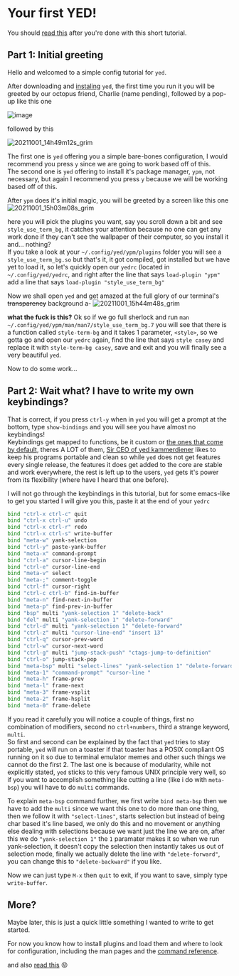 # Your first YED!
You should [read this](https://your-editor.org/user_guide.html) after you're done with this short tutorial.
## Part 1: Initial greeting

Hello and welcomed to a simple config tutorial for `yed`.

After downloading and [instaling](https://your-editor.org/install.html) `yed`, the first time you run it you will be greeted by our octopus friend, Charlie (name pending), followed by a pop-up like this one

![image](https://user-images.githubusercontent.com/71751817/135678302-496c5315-9308-499b-8a1d-31424c08d1d4.png)

followed by this

![20211001_14h49m12s_grim](https://user-images.githubusercontent.com/71751817/135678366-2b78b3b6-7b5d-46b1-adfe-660c7466f85f.png)

The first one is `yed` offering you a simple bare-bones configuration, I would recommend you press `y` since we are going to work based off of this. <br />
The second one is `yed` offering to install it's package manager, `ypm`, not necessary, but again I recommend you press `y` because we will be working based off of this.

After `ypm` does it's initial magic, you will be greeted by a screen like this one
![20211001_15h03m08s_grim](https://user-images.githubusercontent.com/71751817/135683181-873925c8-431d-4fab-ba4b-0f2aa333f601.png)

here you will pick the plugins you want, say you scroll down a bit and see `style_use_term_bg`, it catches your attention because no one can get any work done if they can't see the wallpaper of their computer, so you install it and... nothing? <br />
If you take a look at your `~/.config/yed/ypm/plugins` folder you will see a `style_use_term_bg.so` but that's it, it got compiled, got installed but we have yet to load it, so let's quickly open our `yedrc` (located in `~/.config/yed/yedrc`, and right after the line that says `load-plugin "ypm"` add a line that says `load-plugin "style_use_term_bg"`

Now we shall open `yed` and get amazed at the full glory of our terminal's ~~transparency~~ background a-
![20211001_15h44m48s_grim](https://user-images.githubusercontent.com/71751817/135684105-1e0e36c4-3bab-482b-b08d-541e5f5a3869.png)

**what the fuck is this?**
Ok so if we go full sherlock and run `man ~/.config/yed/ypm/man/man7/style_use_term_bg.7` you will see that there is a function called `style-term-bg` and it takes 1 parameter, `<style>`, so we gotta go and open our `yedrc` again, find the line that says `style casey` and replace it with `style-term-bg casey`, save and exit and you will finally see a very beautiful `yed`.

Now to do some work...

## Part 2: Wait what? I have to write my own keybindings?

That is correct, if you press `ctrl-y` when in `yed` you will get a prompt at the bottom, type `show-bindings` and you will see you have almost no keybindings!
<br />
Keybindings get mapped to functions, be it custom or [the ones that come by default](https://your-editor.org/cmd_ref.html), theres A LOT of them, [Sir CEO of yed kammerdiener](https://github.com/kammerdienerb/yed) likes to keep his programs portable and clean so while `yed` does not get features every single release, the features it does get added to the core are stable and work everywhere, the rest is left up to the users, `yed` gets it's power from its flexibility (where have I heard that one before).

I will not go through the keybindings in this tutorial, but for some emacs-like to get you started I will give you this, paste it at the end of your `yedrc`
``` bash
bind "ctrl-x ctrl-c" quit
bind "ctrl-x ctrl-u" undo
bind "ctrl-x ctrl-r" redo
bind "ctrl-x ctrl-s" write-buffer 
bind "meta-w" yank-selection
bind "ctrl-y" paste-yank-buffer
bind "meta-x" command-prompt
bind "ctrl-a" cursor-line-begin
bind "ctrl-e" cursor-line-end 
bind "meta-v" select
bind "meta-;" comment-toggle
bind "ctrl-f" cursor-right
bind "ctrl-c ctrl-b" find-in-buffer
bind "meta-n" find-next-in-buffer
bind "meta-p" find-prev-in-buffer
bind "bsp" multi "yank-selection 1" "delete-back"
bind "del" multi "yank-selection 1" "delete-forward"
bind "ctrl-d" multi "yank-selection 1" "delete-forward"
bind "ctrl-z" multi "cursor-line-end" "insert 13"
bind "ctrl-q" cursor-prev-word
bind "ctrl-w" cursor-next-word 
bind "ctrl-g" multi "jump-stack-push" "ctags-jump-to-definition"
bind "ctrl-o" jump-stack-pop 
bind "meta-bsp" multi "select-lines" "yank-selection 1" "delete-forward"
bind "meta-1" "command-prompt" "cursor-line " 
bind "meta-h" frame-prev
bind "meta-l" frame-next
bind "meta-3" frame-vsplit
bind "meta-2" frame-hsplit
bind "meta-0" frame-delete    
```

If you read it carefully you will notice a couple of things, first no combination of modifiers, second no `ctrl+numbers`, third a strange keyword, `multi`. <br />
So first and second can be explained by the fact that `yed` tries to stay portable, `yed` will run on a toaster if that toaster has a POSIX compliant OS running on it so due to terminal emulator memes and other such things we cannot do the first 2. The last one is because of modularity, while not explicitly stated, `yed` sticks to this very famous UNIX principle very well, so if you want to accomplish something like cutting a line (like i do with `meta-bsp`) you will have to do `multi` commands.

To explain `meta-bsp` command further, we first write `bind meta-bsp` then we have to add the `multi` since we want this one to do more than one thing, then we follow it with `"select-lines"`, starts selection but instead of being char based it's line based, we only do this and no movement or anything else dealing with selections because we want just the line we are on, after this we do `"yank-selection 1"` the `1` paramater makes it so when we run yank-selection, it doesn't copy the selection then instantly takes us out of selection mode, finally we actually delete the line with `"delete-forward"`, you can change this to `"delete-backward"` if you like.

Now we can just type `M-x` then `quit` to exit, if you want to save, simply type `write-buffer`.

## More?
Maybe later, this is just a quick little something I wanted to write to get started.

For now you know how to install plugins and load them and where to look for configuration, including the man pages and the [command reference](https://your-editor.org/cmd_ref.html).

and also [read this](https://your-editor.org/user_guide.html) 😡
